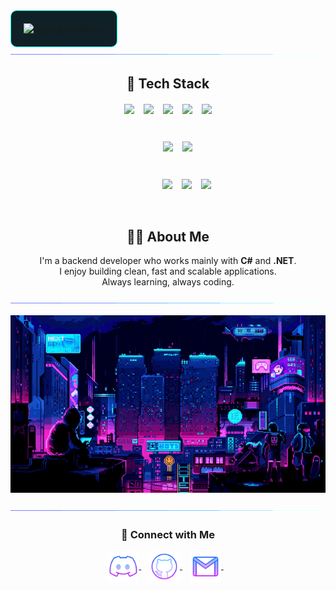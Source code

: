 <!-- README.md -->

<div align="center" style="background-color:#0F2027; padding: 20px; border-radius: 10px; border: 1px solid #00FEEF; display: inline-block;">
  <img src="https://readme-typing-svg.demolab.com?font=Orbitron&weight=700&size=38&duration=4000&pause=1200&color=00FEEF&center=true&vCenter=true&width=950&height=55&lines=Hi+there%2C+I'm+Avalon!;Fun+fact%3A+I'm+definitely+not+a+stone." alt="Typing animation" />
</div>

<img src="assests/borderseperator.gif" alt="border separator" />

<h2 align="center">🧠 Tech Stack</h2>

<div align="center" style="margin-top: 20px;">
  
  <div style="display: flex; justify-content: center; gap: 15px; margin-bottom: 10px;">
    <img src="https://skillicons.dev/icons?i=cs" height="50" />
    <img src="https://skillicons.dev/icons?i=dotnet" height="50" />
    <img src="https://skillicons.dev/icons?i=postgresql" height="50" />
    <img src="https://skillicons.dev/icons?i=docker" height="50" />
    <img src="https://skillicons.dev/icons?i=azure" height="50" />
  </div>

  <div style="display: flex; justify-content: center; gap: 15px; margin-left: 30px; margin-bottom: 10px;">
    <img src="https://skillicons.dev/icons?i=visualstudio" height="50" />
    <img src="https://skillicons.dev/icons?i=vscode" height="50" />
  </div>

  <div style="display: flex; justify-content: center; gap: 15px; margin-left: 60px;">
    <img src="https://skillicons.dev/icons?i=git" height="50" />
    <img src="https://skillicons.dev/icons?i=github" height="50" />
    <img src="https://skillicons.dev/icons?i=linux" height="50" />
  </div>
</div>

<h2 align="center">👨‍💻 About Me</h2>

<p align="center">
  I'm a backend developer who works mainly with <strong>C#</strong> and <strong>.NET</strong>.<br/>
  I enjoy building clean, fast and scalable applications.<br/>
  Always learning, always coding.
</p>

<img src="assests/borderseperator.gif" alt="border separator" />

<p align="center">
  <img src="assests/loficity.gif" alt="Lofi Nightlife city scene" />
</p>

<img src="assests/borderseperator.gif" alt="border separator" />

<h3 align="center">📡 Connect with Me</h3>

<p align="center" style="margin-bottom: 30px;">
  <a href="https://discord.com/users/1112018925832638616/" target="_blank" rel="noopener noreferrer">
    <img align="center" alt="Discord logo" height="50" width="50" src="assests/discordlogo.png" />
  </a> &nbsp;&nbsp;

  <a href="https://github.com/Avalonix01" target="_blank" rel="noopener noreferrer">
    <img align="center" alt="GitHub logo" height="50" width="50" src="assests/githublogo.png" />
  </a> &nbsp;&nbsp;
  
  <a href="mailto:avalonix01@gmail.com" target="_blank" rel="noopener noreferrer">
    <img align="center" alt="Gmail logo" height="50" width="50" src="assests/gmailogo.png" />
  </a> &nbsp;&nbsp;
  
</p>
